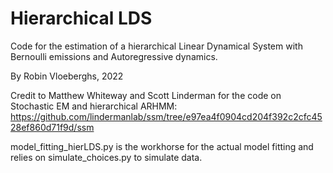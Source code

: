 # Hierarchical LDS

Code for the estimation of a hierarchical Linear Dynamical System with Bernoulli emissions and Autoregressive dynamics.

By Robin Vloeberghs, 2022




Credit to Matthew Whiteway and Scott Linderman for the code on Stochastic EM and hierarchical ARHMM: https://github.com/lindermanlab/ssm/tree/e97ea4f0904cd204f392c2cfc4528ef860d71f9d/ssm


model_fitting_hierLDS.py is the workhorse for the actual model fitting and relies on simulate_choices.py to simulate data.




